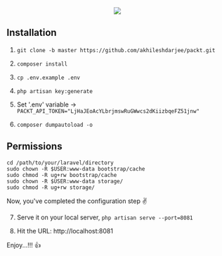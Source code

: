 <div align="center">
    <img src="https://www.packtpub.com/media/logo/stores/1/logo.png">
</div>

## Installation
  
1. `git clone -b master https://github.com/akhileshdarjee/packt.git`

2. `composer install`

3. `cp .env.example .env`

4. `php artisan key:generate`

5. Set '.env' variable -> ```PACKT_API_TOKEN="LjHaJEoAcYLbrjmswRuGWwcs2dKiizbqeFZ51jnw"```

6. `composer dumpautoload -o`
  
  
## Permissions
  
```
cd /path/to/your/laravel/directory
sudo chown -R $USER:www-data bootstrap/cache
sudo chmod -R ug+rw bootstrap/cache
sudo chown -R $USER:www-data storage/
sudo chmod -R ug+rw storage/
```
  
  
Now, you've completed the configuration step :v:

7. Serve it on your local server, `php artisan serve --port=8081`
  
8. Hit the URL: http://localhost:8081  
  
Enjoy...!!! :thumbsup:
